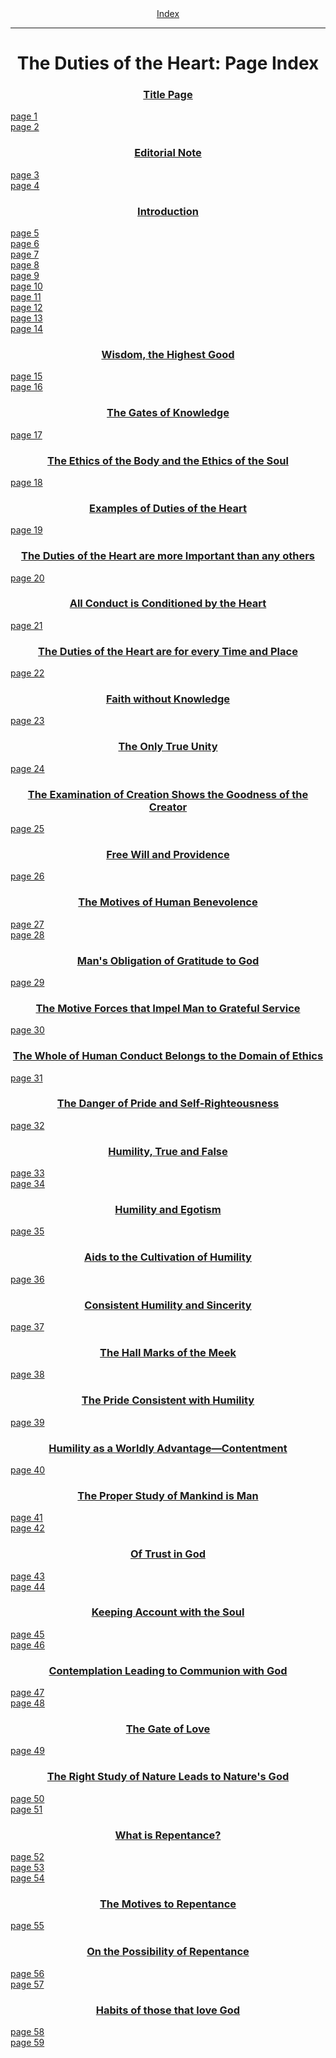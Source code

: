 <body>
 <center><a href="index.htm">Index</a></center><hr>
 <h1 align="CENTER">The Duties of the Heart: Page Index</h1>
 <h3 align="CENTER"><a href="doth00.htm">Title Page</a></h3>
 <a href="doth00.htm#page_1">page 1</a><br>
 <a href="doth00.htm#page_2">page 2</a><br>
 <h3 align="CENTER"><a href="doth01.htm">Editorial Note</a></h3>
 <a href="doth01.htm#page_3">page 3</a><br>
 <a href="doth01.htm#page_4">page 4</a><br>
 <h3 align="CENTER"><a href="doth02.htm">Introduction</a></h3>
 <a href="doth02.htm#page_5">page 5</a><br>
 <a href="doth02.htm#page_6">page 6</a><br>
 <a href="doth02.htm#page_7">page 7</a><br>
 <a href="doth02.htm#page_8">page 8</a><br>
 <a href="doth02.htm#page_9">page 9</a><br>
 <a href="doth02.htm#page_10">page 10</a><br>
 <a href="doth02.htm#page_11">page 11</a><br>
 <a href="doth02.htm#page_12">page 12</a><br>
 <a href="doth02.htm#page_13">page 13</a><br>
 <a href="doth02.htm#page_14">page 14</a><br>
 <h3 align="CENTER"><a href="doth03.htm">Wisdom, the Highest Good</a></h3>
 <a href="doth03.htm#page_15">page 15</a><br>
 <a href="doth03.htm#page_16">page 16</a><br>
 <h3 align="CENTER"><a href="doth05.htm">The Gates of Knowledge</a></h3>
 <a href="doth05.htm#page_17">page 17</a><br>
 <h3 align="CENTER"><a href="doth06.htm">The Ethics of the Body and the Ethics of the Soul</a></h3>
 <a href="doth06.htm#page_18">page 18</a><br>
 <h3 align="CENTER"><a href="doth07.htm">Examples of Duties of the Heart</a></h3>
 <a href="doth07.htm#page_19">page 19</a><br>
 <h3 align="CENTER"><a href="doth08.htm">The Duties of the Heart are more Important than any others</a></h3>
 <a href="doth08.htm#page_20">page 20</a><br>
 <h3 align="CENTER"><a href="doth10.htm">All Conduct is Conditioned by the Heart</a></h3>
 <a href="doth10.htm#page_21">page 21</a><br>
 <h3 align="CENTER"><a href="doth11.htm">The Duties of the Heart are for every Time and Place</a></h3>
 <a href="doth11.htm#page_22">page 22</a><br>
 <h3 align="CENTER"><a href="doth14.htm">Faith without Knowledge</a></h3>
 <a href="doth14.htm#page_23">page 23</a><br>
 <h3 align="CENTER"><a href="doth16.htm">The Only True Unity</a></h3>
 <a href="doth16.htm#page_24">page 24</a><br>
 <h3 align="CENTER"><a href="doth17.htm">The Examination of Creation Shows the Goodness of the Creator</a></h3>
 <a href="doth17.htm#page_25">page 25</a><br>
 <h3 align="CENTER"><a href="doth18.htm">Free Will and Providence</a></h3>
 <a href="doth18.htm#page_26">page 26</a><br>
 <h3 align="CENTER"><a href="doth21.htm">The Motives of Human Benevolence</a></h3>
 <a href="doth21.htm#page_27">page 27</a><br>
 <a href="doth21.htm#page_28">page 28</a><br>
 <h3 align="CENTER"><a href="doth22.htm">Man's Obligation of Gratitude to God</a></h3>
 <a href="doth22.htm#page_29">page 29</a><br>
 <h3 align="CENTER"><a href="doth23.htm">The Motive Forces that Impel Man to Grateful Service</a></h3>
 <a href="doth23.htm#page_30">page 30</a><br>
 <h3 align="CENTER"><a href="doth24.htm">The Whole of Human Conduct Belongs to the Domain of Ethics</a></h3>
 <a href="doth24.htm#page_31">page 31</a><br>
 <h3 align="CENTER"><a href="doth25.htm">The Danger of Pride and Self-Righteousness</a></h3>
 <a href="doth25.htm#page_32">page 32</a><br>
 <h3 align="CENTER"><a href="doth27.htm">Humility, True and False</a></h3>
 <a href="doth27.htm#page_33">page 33</a><br>
 <a href="doth27.htm#page_34">page 34</a><br>
 <h3 align="CENTER"><a href="doth29.htm">Humility and Egotism</a></h3>
 <a href="doth29.htm#page_35">page 35</a><br>
 <h3 align="CENTER"><a href="doth30.htm">Aids to the Cultivation of Humility</a></h3>
 <a href="doth30.htm#page_36">page 36</a><br>
 <h3 align="CENTER"><a href="doth32.htm">Consistent Humility and Sincerity</a></h3>
 <a href="doth32.htm#page_37">page 37</a><br>
 <h3 align="CENTER"><a href="doth34.htm">The Hall Marks of the Meek</a></h3>
 <a href="doth34.htm#page_38">page 38</a><br>
 <h3 align="CENTER"><a href="doth35.htm">The Pride Consistent with Humility</a></h3>
 <a href="doth35.htm#page_39">page 39</a><br>
 <h3 align="CENTER"><a href="doth36.htm">Humility as a Worldly Advantage—Contentment</a></h3>
 <a href="doth36.htm#page_40">page 40</a><br>
 <h3 align="CENTER"><a href="doth37.htm">The Proper Study of Mankind is Man</a></h3>
 <a href="doth37.htm#page_41">page 41</a><br>
 <a href="doth37.htm#page_42">page 42</a><br>
 <h3 align="CENTER"><a href="doth38.htm">Of Trust in God</a></h3>
 <a href="doth38.htm#page_43">page 43</a><br>
 <a href="doth38.htm#page_44">page 44</a><br>
 <h3 align="CENTER"><a href="doth39.htm">Keeping Account with the Soul</a></h3>
 <a href="doth39.htm#page_45">page 45</a><br>
 <a href="doth39.htm#page_46">page 46</a><br>
 <h3 align="CENTER"><a href="doth40.htm">Contemplation Leading to Communion with God</a></h3>
 <a href="doth40.htm#page_47">page 47</a><br>
 <a href="doth40.htm#page_48">page 48</a><br>
 <h3 align="CENTER"><a href="doth41.htm">The Gate of Love</a></h3>
 <a href="doth41.htm#page_49">page 49</a><br>
 <h3 align="CENTER"><a href="doth42.htm">The Right Study of Nature Leads to Nature's God</a></h3>
 <a href="doth42.htm#page_50">page 50</a><br>
 <a href="doth42.htm#page_51">page 51</a><br>
 <h3 align="CENTER"><a href="doth43.htm">What is Repentance?</a></h3>
 <a href="doth43.htm#page_52">page 52</a><br>
 <a href="doth43.htm#page_53">page 53</a><br>
 <a href="doth43.htm#page_54">page 54</a><br>
 <h3 align="CENTER"><a href="doth44.htm">The Motives to Repentance</a></h3>
 <a href="doth44.htm#page_55">page 55</a><br>
 <h3 align="CENTER"><a href="doth45.htm">On the Possibility of Repentance</a></h3>
 <a href="doth45.htm#page_56">page 56</a><br>
 <a href="doth45.htm#page_57">page 57</a><br>
 <h3 align="CENTER"><a href="doth46.htm">Habits of those that love God</a></h3>
 <a href="doth46.htm#page_58">page 58</a><br>
 <a href="doth46.htm#page_59">page 59</a><br>
 </body>